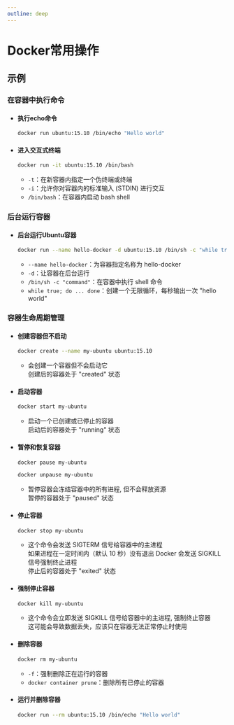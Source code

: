 ```yaml
---
outline: deep
---
```


# Docker常用操作

## 示例

### 在容器中执行命令

- #### 执行echo命令
    ```bash
    docker run ubuntu:15.10 /bin/echo "Hello world"
    ```
- #### 进入交互式终端
    ```bash
    docker run -it ubuntu:15.10 /bin/bash
    ```
    - `-t`：在新容器内指定一个伪终端或终端
    - `-i`：允许你对容器内的标准输入 (STDIN) 进行交互
    - `/bin/bash`：在容器内启动 bash shell

### 后台运行容器

- #### 后台运行Ubuntu容器
    ```bash
    docker run --name hello-docker -d ubuntu:15.10 /bin/sh -c "while true; do sleep 30; done;"
    ```
    - `--name hello-docker`：为容器指定名称为 hello-docker
    - `-d`：让容器在后台运行
    - `/bin/sh -c "command"`：在容器中执行 shell 命令
    - `while true; do ... done`：创建一个无限循环，每秒输出一次 "hello world"

### 容器生命周期管理

- #### 创建容器但不启动
    ```bash
    docker create --name my-ubuntu ubuntu:15.10
    ```
    - 会创建一个容器但不会启动它  
      创建后的容器处于 "created" 状态
- #### 启动容器
    ```bash
    docker start my-ubuntu
    ```
    - 启动一个已创建或已停止的容器  
      启动后的容器处于 "running" 状态
- #### 暂停和恢复容器
    ```bash
    docker pause my-ubuntu
    ```
    ```bash
    docker unpause my-ubuntu
    ```
    - 暂停容器会冻结容器中的所有进程, 但不会释放资源  
      暂停的容器处于 "paused" 状态
- #### 停止容器
    ```bash
    docker stop my-ubuntu
    ```
    - 这个命令会发送 SIGTERM 信号给容器中的主进程  
      如果进程在一定时间内（默认 10 秒）没有退出 Docker 会发送 SIGKILL 信号强制终止进程  
      停止后的容器处于 "exited" 状态
- #### 强制停止容器
    ```bash
    docker kill my-ubuntu
    ```
    - 这个命令会立即发送 SIGKILL 信号给容器中的主进程, 强制终止容器  
      这可能会导致数据丢失，应该只在容器无法正常停止时使用
- #### 删除容器
    ```bash
    docker rm my-ubuntu
    ```
    - `-f`：强制删除正在运行的容器
    - `docker container prune`：删除所有已停止的容器


- #### 运行并删除容器
    ```bash
    docker run --rm ubuntu:15.10 /bin/echo "Hello world"
    ```